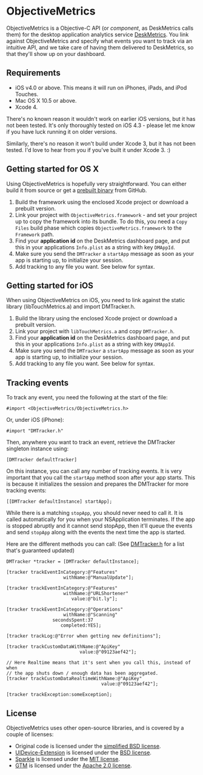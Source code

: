 ObjectiveMetrics
================

ObjectiveMetrics is a Objective-C API (or *component*, as DeskMetrics calls
them) for the desktop application analytics service [DeskMetrics][dm]. You link
against ObjectiveMetrics and specify what events you want to track via an
intuitive API, and we take care of having them delivered to DeskMetrics, so that
they'll show up on your dashboard.

Requirements
------------

* iOS v4.0 or above. This means it will run on iPhones, iPads, and iPod Touches.
* Mac OS X 10.5 or above.
* Xcode 4.

There's no known reason it wouldn't work on earlier iOS versions, but it has not
been tested. It's only thoroughly tested on iOS 4.3 - please let me know if you
have luck running it on older versions.

Similarly, there's no reason it won't build under Xcode 3, but it has not been
tested. I'd love to hear from you if you've built it under Xcode 3. :)

Getting started for OS X
------------------------

Using ObjectiveMetrics is hopefully very straightforward. You can either build
it from source or get a [prebuilt binary][download] from GitHub.

1. Build the framework using the enclosed Xcode project or download a prebuilt
   version.
2. Link your project with `ObjectiveMetrics.framework` - and set your project up
   to copy the framework into its bundle. To do this, you need a `Copy Files`
   build phase which copies `ObjectiveMetrics.framework` to the `Framework`
   path.
3. Find your **application id** on the DeskMetrics dashboard page, and put this
   in your applications `Info.plist` as a string with key `DMAppId`.
4. Make sure you send the `DMTracker` a `startApp` message as soon as your app
   is starting up, to initialize your session.
5. Add tracking to any file you want. See below for syntax.

Getting started for iOS
-----------------------

When using ObjectiveMetrics on iOS, you need to link against the static library
(libTouchMetrics.a) and import DMTracker.h.

1. Build the library using the enclosed Xcode project or download a prebuilt
   version.
2. Link your project with `libTouchMetrics.a` and copy `DMTracker.h`.
3. Find your **application id** on the DeskMetrics dashboard page, and put this
   in your applications `Info.plist` as a string with key `DMAppId`.
4. Make sure you send the `DMTracker` a `startApp` message as soon as your app
   is starting up, to initialize your session.
5. Add tracking to any file you want. See below for syntax.

Tracking events
---------------

To track any event, you need the following at the start of the file:

    #import <ObjectiveMetrics/ObjectiveMetrics.h>

Or, under iOS (iPhone):

    #import "DMTracker.h"

Then, anywhere you want to track an event, retrieve the DMTracker singleton
instance using:

    [DMTracker defaultTracker]

On this instance, you can call any number of tracking events. It is very
important that you call the `startApp` method soon after your app starts. This
is because it initializes the session and prepares the DMTracker for more
tracking events:

    [[DMTracker defaultInstance] startApp];

While there is a matching `stopApp`, you should never need to call it. It is
called automatically for you when your NSApplication terminates. If the app is
stopped abruptly and it cannot send stopApp, then it'll queue the events and
send `stopApp` along with the events the next time the app is started.

Here are the different methods you can call: (See [DMTracker.h][header] for
a list that's guaranteed updated)

    DMTracker *tracker = [DMTracker defaultInstance];

    [tracker trackEventInCategory:@"Features"
                         withName:@"ManualUpdate"];

    [tracker trackEventInCategory:@"Features"
                         withName:@"URLShortener"
                            value:@"bit.ly"];

    [tracker trackEventInCategory:@"Operations"
                         withName:@"Scanning"
                     secondsSpent:37
                        completed:YES];

    [tracker trackLog:@"Error when getting new definitions"];

    [tracker trackCustomDataWithName:@"ApiKey"
                               value:@"09123aef42"];

    // Here Realtime means that it's sent when you call this, instead of when
    // the app shuts down / enough data has been aggregated.
    [tracker trackCustomDataRealtimeWithName:@"ApiKey"
                                       value:@"09123aef42"];

    [tracker trackException:someException];

License
-------

ObjectiveMetrics uses other open-source libraries, and is covered by a couple of
licenses:

* Original code is licensed under the [simplified BSD license][bsd-license].
* [UIDevice-Extension][uide] is licensed under the [BSD license][bsd-license].
* [Sparkle][sparkle] is licensed under the [MIT license][mit-license].
* [GTM][gtm] is licensed under the [Apache 2.0 license][apache2-license].


[dm]: http://www.deskmetrics.com
[header]: DMTracker.h
[download]: /downloads/jorgenpt/ObjectiveMetrics/ObjectiveMetrics%201.0.zip
[sparkle]: http://sparkle.andymatuschak.org/
[gtm]: http://code.google.com/p/google-toolbox-for-mac/
[uide]: https://github.com/erica/uidevice-extension
[bsd-license]: http://www.opensource.org/licenses/bsd-license.php
[mit-license]: http://www.opensource.org/licenses/mit-license.php
[apache2-license]: http://www.apache.org/licenses/LICENSE-2.0
